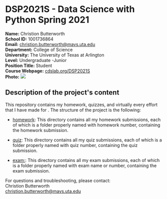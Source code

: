 # DSP2021S - Data Science with Python Spring 2021

**Name:** Christion Butterworth  
**School ID:** 1001736864  
**Email:** christion.butterworth@mavs.uta.edu  
**Department:** College of Science  
**University:** The University of Texas at Arlington  
**Level:** Undergraduate -Junior  
**Position Title:** Student  
**Course Webpage:** [cdslab.org/DSP2021S](https://www.cdslab.org/DSP2021S)  
**Photo:** 
![](link)

## Description of the project's content
This repository contains my homework, quizzes, and virtually every effort that I have made for <course name>. The structure of the project is the following:

+  [homework](./Homework): This directory contains all my homework submissions, each of which is a folder properly named with homework number, containing the homework submission.

+  [quiz](./Quizes): This directory contains all my quiz submissions, each of which is a folder properly named with quiz number, containing the quiz submission.

+ [exam:](./Exams): This directory contains all my exam submissions, each of which is a folder properly named with exam name or number, containing the exam submission.

For questions and troubleshooting, please contact:  
Christion Butterworth  
christion.butterworth@mavs.uta.edu
